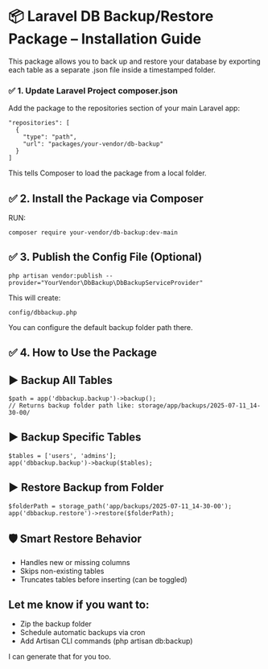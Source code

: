 # 📦 Laravel DB Backup/Restore Package – Installation Guide
This package allows you to back up and restore your database by exporting each table as a separate .json file inside a timestamped folder.

### ✅ 1. Update Laravel Project composer.json
Add the package to the repositories section of your main Laravel app:

```json:
"repositories": [
  {
    "type": "path",
    "url": "packages/your-vendor/db-backup"
  }
]
```
This tells Composer to load the package from a local folder.

## ✅ 2. Install the Package via Composer
RUN:

```json:
composer require your-vendor/db-backup:dev-main
```

## ✅ 3. Publish the Config File (Optional)
```bash:
php artisan vendor:publish --provider="YourVendor\DbBackup\DbBackupServiceProvider"
```

This will create:
```arduino:
config/dbbackup.php
```
You can configure the default backup folder path there.

## ✅ 4. How to Use the Package
## ▶ Backup All Tables
```php:
$path = app('dbbackup.backup')->backup();
// Returns backup folder path like: storage/app/backups/2025-07-11_14-30-00/
```

## ▶ Backup Specific Tables
```php:
$tables = ['users', 'admins'];
app('dbbackup.backup')->backup($tables);
```

## ▶ Restore Backup from Folder
```php:
$folderPath = storage_path('app/backups/2025-07-11_14-30-00');
app('dbbackup.restore')->restore($folderPath);
```

## 🛡️ Smart Restore Behavior
- Handles new or missing columns
- Skips non-existing tables
- Truncates tables before inserting (can be toggled)

## Let me know if you want to:

- Zip the backup folder
- Schedule automatic backups via cron
- Add Artisan CLI commands (php artisan db:backup)

I can generate that for you too.
